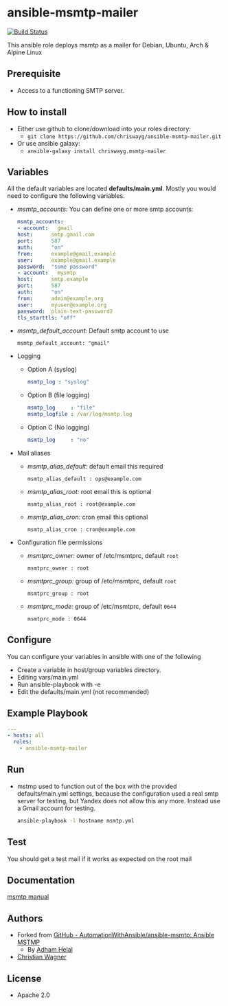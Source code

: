 # ansible-msmtp-mailer

[![Build Status](https://travis-ci.com/chriswayg/ansible-msmtp-mailer.svg?branch=master)](https://travis-ci.com/chriswayg/ansible-msmtp-mailer)

This ansible role deploys msmtp as a mailer for Debian, Ubuntu, Arch & Alpine Linux

## Prerequisite

* Access to a functioning SMTP server.

## How to install

* Either use github to clone/download into your roles directory:
    * `git clone https://github.com/chriswayg/ansible-msmtp-mailer.git`
* Or use ansible galaxy:
    * `ansible-galaxy install chriswayg.msmtp-mailer`

## Variables

All the default variables are located **defaults/main.yml**. Mostly you would need to configure the following variables.

* *msmtp_accounts:* You can define one or more smtp accounts:

    ```yaml
    msmtp_accounts:
    - account:   gmail
    host:      smtp.gmail.com
    port:      587
    auth:      "on"
    from:      example@gmail.example
    user:      example@gmail.example
    password:  "some password"
    - account:   mysmtp
    host:      smtp.example
    port:      587
    auth:      "on"
    from:      admin@example.org
    user:      myuser@example.org
    password:  plain-text-password2
    tls_starttls: "off"
    ```

* *msmtp_default_account:* Default smtp account to use

    ```msmtp_default_account: "gmail"```

* Logging
    * Option A (syslog)

        ```yaml
        msmtp_log : "syslog"
        ```

    * Option B (file logging)

        ```yaml
        msmtp_log     : "file"
        msmtp_logfile : /var/log/msmtp.log
        ```

    * Option C (No logging)

        ```yaml
        msmtp_log     : "no"
        ```

* Mail aliases
    * *msmtp_alias_default:* default email this required

        `msmtp_alias_default : ops@example.com`

    * *msmtp_alias_root:* root email this is optional

        `msmtp_alias_root : root@example.com`

    * *msmtp_alias_cron:* cron email this optional

        `msmtp_alias_cron : cron@example.com`

* Configuration file permissions
    * *msmtprc_owner:* owner of /etc/msmtprc, default `root`

        `msmtprc_owner : root`

    * *msmtprc_group:* group of /etc/msmtprc, default `root`

        `msmtprc_group : root`

    * *msmtprc_mode:* group of /etc/msmtprc, default `0644`

        `msmtprc_mode : 0644`

## Configure

You can configure your variables in ansible with one of the following

* Create a variable in host/group variables directory.
* Editing vars/main.yml
* Run ansible-playbook with -e
* Edit the defaults/main.yml (not recommended)

## Example Playbook

```yaml
---
- hosts: all
  roles:
    - ansible-msmtp-mailer
```

## Run

* mstmp used to function out of the box with the provided defaults/main.yml settings, because the configuration used a real smtp server for testing, but Yandex does not allow this any more. Instead use a Gmail account for testing.

  ```bash
  ansible-playbook -l hostname msmtp.yml
  ```

## Test

You should get a test mail if it works as expected on the root mail

## Documentation

[msmtp manual](http://msmtp.sourceforge.net/doc/msmtp.html)

## Authors

* Forked from [GitHub - AutomationWithAnsible/ansible-msmtp: Ansible MSTMP](https://github.com/AutomationWithAnsible/ansible-msmtp)
    * By [Adham Helal](https://github.com/ahelal)
* [Christian Wagner](https://github.com/chriswayg)

## License

* Apache 2.0
